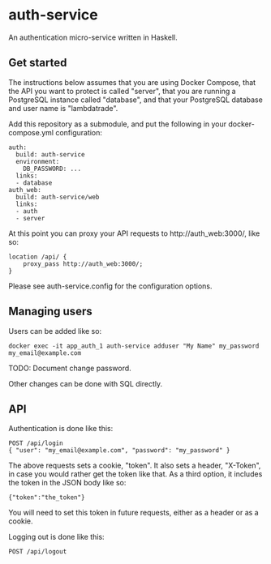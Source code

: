 auth-service
============

An authentication micro-service written in Haskell.

Get started
-----------

The instructions below assumes that you are using Docker Compose, that the API
you want to protect is called "server", that you are running a PostgreSQL
instance called "database", and that your PostgreSQL database and user name is
"lambdatrade".

Add this repository as a submodule, and put the following in your
docker-compose.yml configuration:

    auth:
      build: auth-service
      environment:
        DB_PASSWORD: ...
      links:
      - database
    auth_web:
      build: auth-service/web
      links:
      - auth
      - server

At this point you can proxy your API requests to http://auth_web:3000/, like so:

    location /api/ {
        proxy_pass http://auth_web:3000/;
    }

Please see auth-service.config for the configuration options.

Managing users
--------------

Users can be added like so:

    docker exec -it app_auth_1 auth-service adduser "My Name" my_password my_email@example.com

TODO: Document change password.

Other changes can be done with SQL directly.

API
---

Authentication is done like this:

    POST /api/login
    { "user": "my_email@example.com", "password": "my_password" }

The above requests sets a cookie, "token". It also sets a header, "X-Token", in
case you would rather get the token like that. As a third option, it includes
the token in the JSON body like so:

    {"token":"the_token"}

You will need to set this token in future requests, either as a header or as a
cookie.

Logging out is done like this:

    POST /api/logout